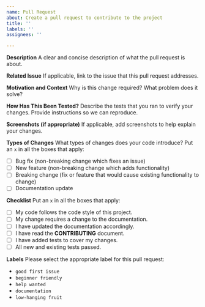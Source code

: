 ```yaml
---
name: Pull Request
about: Create a pull request to contribute to the project
title: ''
labels: ''
assignees: ''

---
```


**Description**
A clear and concise description of what the pull request is about.

**Related Issue**
If applicable, link to the issue that this pull request addresses.

**Motivation and Context**
Why is this change required? What problem does it solve?

**How Has This Been Tested?**
Describe the tests that you ran to verify your changes. Provide instructions so we can reproduce.

**Screenshots (if appropriate)**
If applicable, add screenshots to help explain your changes.

**Types of Changes**
What types of changes does your code introduce? Put an `x` in all the boxes that apply:
- [ ] Bug fix (non-breaking change which fixes an issue)
- [ ] New feature (non-breaking change which adds functionality)
- [ ] Breaking change (fix or feature that would cause existing functionality to change)
- [ ] Documentation update

**Checklist**
Put an `x` in all the boxes that apply:
- [ ] My code follows the code style of this project.
- [ ] My change requires a change to the documentation.
- [ ] I have updated the documentation accordingly.
- [ ] I have read the **CONTRIBUTING** document.
- [ ] I have added tests to cover my changes.
- [ ] All new and existing tests passed.

**Labels**
Please select the appropriate label for this pull request:
- `good first issue`
- `beginner friendly`
- `help wanted`
- `documentation`
- `low-hanging fruit`
